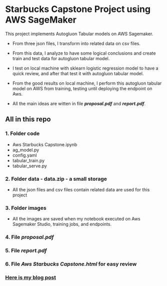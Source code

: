 # Starbucks Capstone Project using AWS SageMaker

This project implements Autogluon Tabular models on AWS Sagemaker.

- From three json files, I transform into related data on csv files.

- From this data, I analyze to have some logical conclusions and create train and test data for autogluon tabular model.

- I test on local machine with sklearn logistic regression model to have a quick review, and after that test it with autogluon tabular model.

- From the good results on local machine, I perform this autogluon tabular model on AWS from training, testing until deploying the endpoint on Aws.

- All the main ideas are witten in file ***proposal.pdf*** and ***report.pdf***.

## All in this repo

### 1. Folder code

- Aws Starbucks Capstone.ipynb
- ag_model.py
- config.yaml
- tabular_train.py
- tabular_serve.py

### 2. Folder data - data.zip - a small storage

- All the json files and csv files contain related data are used for this project

### 3. Folder images

- All the images are saved when my notebook executed on Aws Sagemaker Studio, training jobs, and endpoints.

### 4. File ***proposal.pdf***

### 5. File ***report.pdf***

### 6. File ***Aws Starbucks Capstone.html*** for easy review

### [Here is my blog post](https://ngandn18.github.io/project/proj_5.html)
